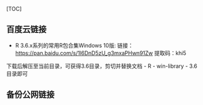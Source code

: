 [TOC]

## 百度云链接

- R 3.6.x系列的常用R包合集Windows 10版: 链接：https://pan.baidu.com/s/1l6DnD5zU_g3mxaPHwn91Zw 
提取码：khi5

下载后解压至当前目录，可获得3.6目录，剪切并替换文档 - R - win-library - 3.6 目录即可


## 备份公网链接
